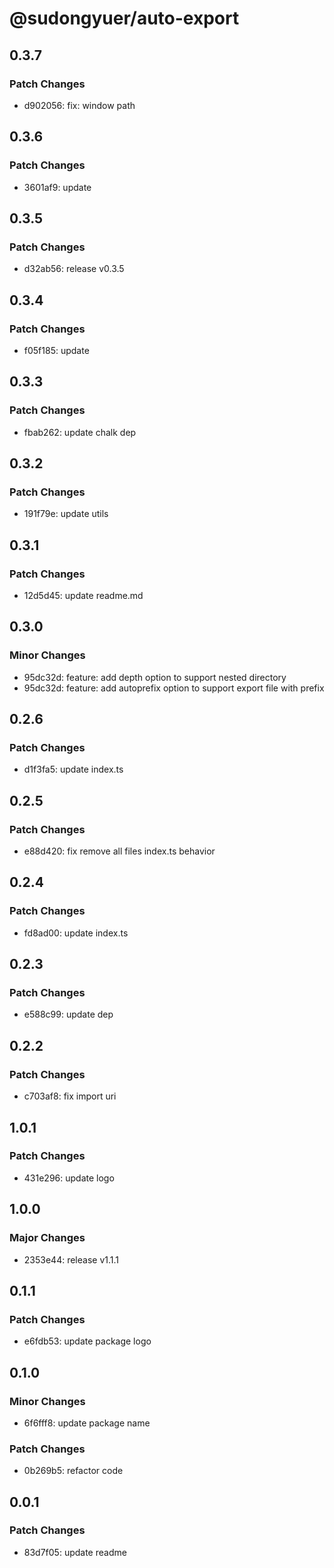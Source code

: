 # @sudongyuer/auto-export

## 0.3.7

### Patch Changes

- d902056: fix: window path

## 0.3.6

### Patch Changes

- 3601af9: update

## 0.3.5

### Patch Changes

- d32ab56: release v0.3.5

## 0.3.4

### Patch Changes

- f05f185: update

## 0.3.3

### Patch Changes

- fbab262: update chalk dep

## 0.3.2

### Patch Changes

- 191f79e: update utils

## 0.3.1

### Patch Changes

- 12d5d45: update readme.md

## 0.3.0

### Minor Changes

- 95dc32d: feature: add depth option to support nested directory
- 95dc32d: feature: add autoprefix option to support export file with prefix

## 0.2.6

### Patch Changes

- d1f3fa5: update index.ts

## 0.2.5

### Patch Changes

- e88d420: fix remove all files index.ts behavior

## 0.2.4

### Patch Changes

- fd8ad00: update index.ts

## 0.2.3

### Patch Changes

- e588c99: update dep

## 0.2.2

### Patch Changes

- c703af8: fix import uri

## 1.0.1

### Patch Changes

- 431e296: update logo

## 1.0.0

### Major Changes

- 2353e44: release v1.1.1

## 0.1.1

### Patch Changes

- e6fdb53: update package logo

## 0.1.0

### Minor Changes

- 6f6fff8: update package name

### Patch Changes

- 0b269b5: refactor code

## 0.0.1

### Patch Changes

- 83d7f05: update readme
